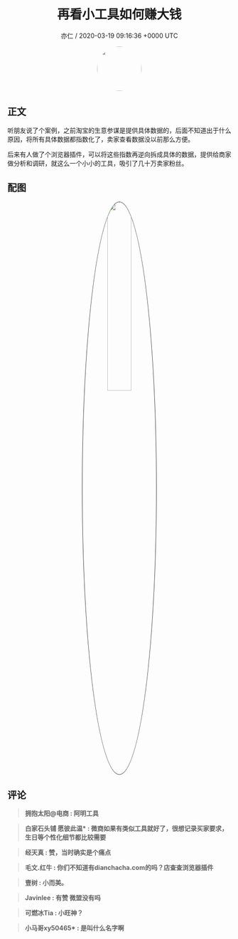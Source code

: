 <h1 align="center">再看小工具如何赚大钱</h1>
<p align="center">
    <a>亦仁 / 2020-03-19 09:16:36 &#43;0000 UTC</a>
</p>

<div align="center">
    <img src="https://images.zsxq.com/Fn3NQqCN8nuGF86yZPXSbEsl0mb3?e=1590940799&amp;token=kIxbL07-8jAj8w1n4s9zv64FuZZNEATmlU_Vm6zD:pfbNc8W3hS0oYG_hyXXh_rHMHuc=" width="100" height="100" style="border:1px solid;border-radius:50%; color:#ffffff"/>
</div>

## 正文

<div>
听朋友说了个案例，之前淘宝的生意参谋是提供具体数据的，后面不知道出于什么原因，将所有具体数据都指数化了，卖家查看数据没以前那么方便。

后来有人做了个浏览器插件，可以将这些指数再逆向拆成具体的数据，提供给商家做分析和调研，就这么一个小小的工具，吸引了几十万卖家粉丝。
</div>

## 配图
<div class="image" align="center">

<img src="https://images.zsxq.com/Fla3lpNKnNTgAvtaRNaA-GRyDHnw?imageMogr2/auto-orient/thumbnail/800x/format/jpg/blur/1x0/quality/75&amp;e=1590940799&amp;token=kIxbL07-8jAj8w1n4s9zv64FuZZNEATmlU_Vm6zD:PZcSSu1qqEbkz8vGhyEASniBahc=" width="33%" height="33%" style="border:1px solid;border-radius:50%; color:#3c3f41"/>

</div>

## 评论

<div align="left">
<div>

<blockquote >
<span> <strong>拥抱太阳@电商 : 阿明工具 </strong></span>
</blockquote>

<blockquote >
<span> <strong>白家石头铺 愿彼此温* : 微商如果有类似工具就好了，很想记录买家要求，生日等个性化细节都比较需要 </strong></span>
</blockquote>

<blockquote >
<span> <strong>经天真 : 赞，当时确实是个痛点 </strong></span>
</blockquote>

<blockquote >
<span> <strong>毛文.红牛 : 你们不知道有dianchacha.com的吗？店查查浏览器插件 </strong></span>
</blockquote>

<blockquote >
<span> <strong>壹树 : 小而美。 </strong></span>
</blockquote>

<blockquote >
<span> <strong>Javinlee : 有赞 微盟没有吗 </strong></span>
</blockquote>

<blockquote >
<span> <strong>可燃冰Tia : 小旺神？ </strong></span>
</blockquote>

<blockquote >
<span> <strong>小马哥xy50465* : 是叫什么名字啊 </strong></span>
</blockquote>

</div>
</div>